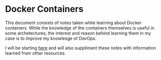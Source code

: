 # Docker Containers
This document consists of notes taken while learning about Docker containers. While the knowledge of the containers themselves is useful in some archetectures, the interest and reason behind learning them in my case is to improve my knowlesge of DevOps.

I will be starting [here](https://www.udemy.com/course/docker-and-kubernetes-the-complete-guide/) and will also suppliment these notes with information learned from other resources.